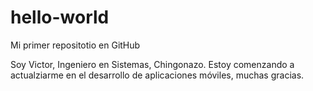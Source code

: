 # hello-world
Mi primer repositotio en GitHub

Soy Victor, Ingeniero en Sistemas, Chingonazo.
Estoy comenzando a actualziarme en el desarrollo de aplicaciones móviles, muchas gracias.
